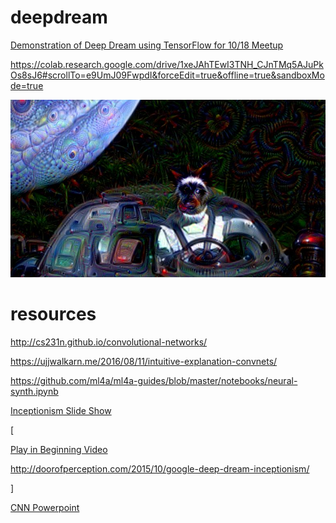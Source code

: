 # deepdream
[Demonstration of Deep Dream using TensorFlow for 10/18 Meetup](https://colab.research.google.com/drive/1DWcrN9WXni58MbddvlShX0wF_oeo8W_0#scrollTo=5zd2W7NoX5kE&forceEdit=true&offline=true&sandboxMode=true)

https://colab.research.google.com/drive/1xeJAhTEwI3TNH_CJnTMq5AJuPkOs8sJ6#scrollTo=e9UmJ09FwpdI&forceEdit=true&offline=true&sandboxMode=true

![alt text](https://raw.githubusercontent.com/PhillySchoolofAI/deepdream/master/img/completed/roadster-completed/Unknown-10.jpg)




# resources

http://cs231n.github.io/convolutional-networks/

https://ujjwalkarn.me/2016/08/11/intuitive-explanation-convnets/


https://github.com/ml4a/ml4a-guides/blob/master/notebooks/neural-synth.ipynb

[Inceptionism Slide Show](https://photos.google.com/share/AF1QipPX0SCl7OzWilt9LnuQliattX4OUCj_8EP65_cTVnBmS1jnYgsGQAieQUc1VQWdgQ?key=aVBxWjhwSzg2RjJWLWRuVFBBZEN1d205bUdEMnhB)

[

[Play in Beginning Video](https://vimeo.com/246047871) 

http://doorofperception.com/2015/10/google-deep-dream-inceptionism/

]

[CNN Powerpoint](http://www.cs.umd.edu/~djacobs/CMSC733/CNN.pdf)
